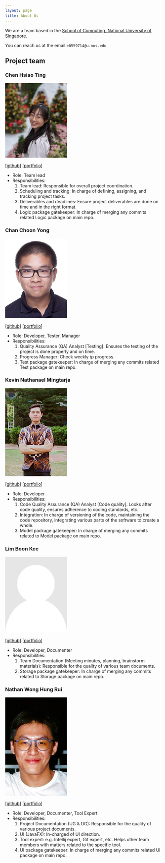 ```yaml
---
layout: page
title: About Us
---
```


We are a team based in the [School of Computing, National University of Singapore](http://www.comp.nus.edu.sg).

You can reach us at the email `e0559714@u.nus.edu`

## Project team

### Chen Hsiao Ting

<img src="images/hsiaotingluv.png" width="200px">


[[github](https://github.com/hsiaotingluv)]
[[portfolio](team/hsiaotingluv.md)]

* Role: Team lead
* Responsibilities:
  1. Team lead: Responsible for overall project coordination.
  2. Scheduling and tracking: In charge of defining, assigning, and tracking project tasks.
  3. Deliverables and deadlines: Ensure project deliverables are done on time and in the right format.
  4. Logic package gatekeeper: In charge of merging any commits related Logic package on main repo.


### Chan Choon Yong

<img src="images/choonyongchan.png" width="200px">

[[github](https://github.com/choonyongchan)]
[[portfolio](team/chanchoonyong.md)]

* Role: Developer, Tester, Manager
* Responsibilities:
  1. Quality Assurance (QA) Analyst [Testing]: Ensures the testing of the project is done properly and on time.
  2. Progress Manager: Check weekly tp progress.
  3. Test package gatekeeper: In charge of merging any commits related Test package on main repo.



### Kevin Nathanael Mingtarja

<img src="images/kevinmingtarja.png" width="200px">

[[github](https://github.com/kevinmingtarja)]
[[portfolio](team/kevinnathanaelmingtarja.md)]

* Role: Developer
* Responsibilities:
  1. Code Quality Assurance (QA) Analyst [Code quality]: Looks after code quality, ensures adherence to coding standards, etc.
  2. Integration: In charge of versioning of the code, maintaining the code repository, integrating various parts of the software to create a whole.
  3. Model package gatekeeper: In charge of merging any commits related to Model package on main repo.



### Lim Boon Kee

<img src="images/bklimey.png" width="200px">

[[github](https://github.com/bklimey)]
[[portfolio](team/bklimey.md)]

* Role: Developer, Documenter
* Responsibilities:
  1. Team Documentation (Meeting minutes, planning, brainstorm materials): Responsible for the quality of various team documents.
  2. Storage package gatekeeper: In charge of merging any commits related to Storage package on main repo.


### Nathan Wong Hung Rui

<img src="images/e0543978.png" width="200px">

[[github](https://github.com/e0543978)]
[[portfolio](team/nathanwonghungrui.md)]

* Role: Developer, Documenter, Tool Expert
* Responsibilities:
  1. Project Documentation (UG & DG): Responsible for the quality of various project documents.
  2. UI (JavaFX): In-charged of UI direction.
  3. Tool expert: e.g. Intellij expert, Git expert, etc. Helps other team members with matters related to the specific tool.
  4. UI package gatekeeper: In charge of merging any commits related UI package on main repo.
